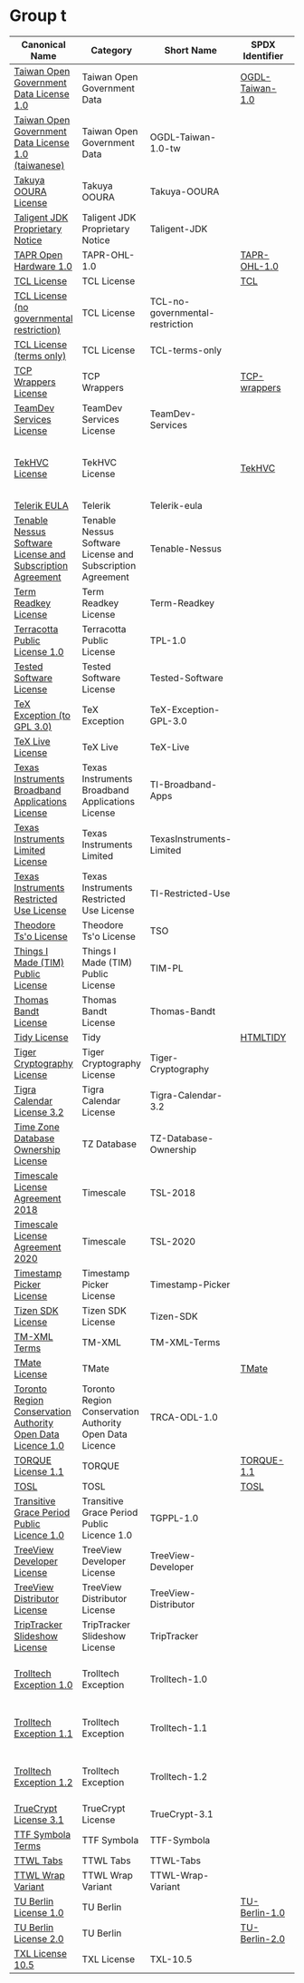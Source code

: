 # Group t

|Canonical Name|Category|Short Name|SPDX Identifier|OSI|ScanCode|Matched ScanCode|Type|
| --- | --- | --- | --- | --- | --- | --- | --- |
|[Taiwan Open Government Data License 1.0](src/main/resources/[t]/[ta]/Taiwan-Open-Government-Data-License-1.0.yaml)|Taiwan Open Government Data| |[OGDL-Taiwan-1.0](https://spdx.org/licenses/preview/OGDL-Taiwan-1.0.html)| | [ogdl-taiwan-1.0](https://github.com/nexB/scancode-toolkit/blob/develop/src/licensedcode/data/licenses/ogdl-taiwan-1.0.LICENSE) | |terms|
|[Taiwan Open Government Data License 1.0 (taiwanese)](src/main/resources/[t]/[ta]/Taiwan-Open-Government-Data-License-1.0-(taiwanese).yaml)|Taiwan Open Government Data|OGDL-Taiwan-1.0-tw| | | | |terms|
|[Takuya OOURA License](src/main/resources/[t]/[ta]/Takuya-OOURA-License.yaml)|Takuya OOURA|Takuya-OOURA| | | [takuya-ooura](https://github.com/nexB/scancode-toolkit/blob/develop/src/licensedcode/data/licenses/takuya-ooura.LICENSE) | [takuya-ooura](https://github.com/nexB/scancode-toolkit/blob/develop/src/licensedcode/data/licenses/takuya-ooura.LICENSE) |terms|
|[Taligent JDK Proprietary Notice](src/main/resources/[t]/[ta]/Taligent-JDK-Proprietary-Notice.yaml)|Taligent JDK Proprietary Notice|Taligent-JDK| | | [taligent-jdk](https://github.com/nexB/scancode-toolkit/blob/develop/src/licensedcode/data/licenses/taligent-jdk.LICENSE) | [taligent-jdk](https://github.com/nexB/scancode-toolkit/blob/develop/src/licensedcode/data/licenses/taligent-jdk.LICENSE) |terms|
|[TAPR Open Hardware 1.0](src/main/resources/[t]/[ta]/TAPR-Open-Hardware-1.0.yaml)|TAPR-OHL-1.0| |[TAPR-OHL-1.0](https://spdx.org/licenses/preview/TAPR-OHL-1.0.html)| | [tapr-ohl-1.0](https://github.com/nexB/scancode-toolkit/blob/develop/src/licensedcode/data/licenses/tapr-ohl-1.0.LICENSE) | [tapr-ohl-1.0](https://github.com/nexB/scancode-toolkit/blob/develop/src/licensedcode/data/licenses/tapr-ohl-1.0.LICENSE) |terms|
|[TCL License](src/main/resources/[t]/[tc]/TCL-License.yaml)|TCL License| |[TCL](https://spdx.org/licenses/preview/TCL.html)| | [tcl](https://github.com/nexB/scancode-toolkit/blob/develop/src/licensedcode/data/licenses/tcl.LICENSE) | [tcl](https://github.com/nexB/scancode-toolkit/blob/develop/src/licensedcode/data/licenses/tcl.LICENSE) |terms|
|[TCL License (no governmental restriction)](src/main/resources/[t]/[tc]/TCL-License-(no-governmental-restriction).yaml)|TCL License|TCL-no-governmental-restriction| | | | [tcl](https://github.com/nexB/scancode-toolkit/blob/develop/src/licensedcode/data/licenses/tcl.LICENSE) |terms|
|[TCL License (terms only)](src/main/resources/[t]/[tc]/TCL-License-(terms-only).yaml)|TCL License|TCL-terms-only| | | [newlib-historical](https://github.com/nexB/scancode-toolkit/blob/develop/src/licensedcode/data/licenses/newlib-historical.LICENSE) | [newlib-historical](https://github.com/nexB/scancode-toolkit/blob/develop/src/licensedcode/data/licenses/newlib-historical.LICENSE) |terms|
|[TCP Wrappers License](src/main/resources/[t]/[tc]/TCP-Wrappers-License.yaml)|TCP Wrappers| |[TCP-wrappers](https://spdx.org/licenses/preview/TCP-wrappers.html)| | [tcp-wrappers](https://github.com/nexB/scancode-toolkit/blob/develop/src/licensedcode/data/licenses/tcp-wrappers.LICENSE) | [tcp-wrappers](https://github.com/nexB/scancode-toolkit/blob/develop/src/licensedcode/data/licenses/tcp-wrappers.LICENSE) |terms|
|[TeamDev Services License](src/main/resources/[t]/[te]/TeamDev-Services-License.yaml)|TeamDev Services License|TeamDev-Services| | | [teamdev-services](https://github.com/nexB/scancode-toolkit/blob/develop/src/licensedcode/data/licenses/teamdev-services.LICENSE) | [teamdev-services](https://github.com/nexB/scancode-toolkit/blob/develop/src/licensedcode/data/licenses/teamdev-services.LICENSE) |terms|
|[TekHVC License](src/main/resources/[t]/[te]/TekHVC-License.yaml)|TekHVC License| |[TekHVC](https://spdx.org/licenses/preview/TekHVC.html)| | | [boost-original](https://github.com/nexB/scancode-toolkit/blob/develop/src/licensedcode/data/licenses/boost-original.LICENSE), [historical](https://github.com/nexB/scancode-toolkit/blob/develop/src/licensedcode/data/licenses/historical.LICENSE), [pngsuite](https://github.com/nexB/scancode-toolkit/blob/develop/src/licensedcode/data/licenses/pngsuite.LICENSE), [unknown](https://github.com/nexB/scancode-toolkit/blob/develop/src/licensedcode/data/licenses/unknown.LICENSE) |terms|
|[Telerik EULA](src/main/resources/[t]/[te]/Telerik-EULA.yaml)|Telerik|Telerik-eula| | | [telerik-eula](https://github.com/nexB/scancode-toolkit/blob/develop/src/licensedcode/data/licenses/telerik-eula.LICENSE) | |terms|
|[Tenable Nessus Software License and Subscription Agreement](src/main/resources/[t]/[te]/Tenable-Nessus-Software-License-and-Subscription-Agreement.yaml)|Tenable Nessus Software License and Subscription Agreement|Tenable-Nessus| | | [tenable-nessus](https://github.com/nexB/scancode-toolkit/blob/develop/src/licensedcode/data/licenses/tenable-nessus.LICENSE) | [tenable-nessus](https://github.com/nexB/scancode-toolkit/blob/develop/src/licensedcode/data/licenses/tenable-nessus.LICENSE) |terms|
|[Term Readkey License](src/main/resources/[t]/[te]/Term-Readkey-License.yaml)|Term Readkey License|Term-Readkey| | | [term-readkey](https://github.com/nexB/scancode-toolkit/blob/develop/src/licensedcode/data/licenses/term-readkey.LICENSE) | [term-readkey](https://github.com/nexB/scancode-toolkit/blob/develop/src/licensedcode/data/licenses/term-readkey.LICENSE) |terms|
|[Terracotta Public License 1.0](src/main/resources/[t]/[te]/Terracotta-Public-License-1.0.yaml)|Terracotta Public License|TPL-1.0| | | [tpl-1.0](https://github.com/nexB/scancode-toolkit/blob/develop/src/licensedcode/data/licenses/tpl-1.0.LICENSE) | |terms|
|[Tested Software License](src/main/resources/[t]/[te]/Tested-Software-License.yaml)|Tested Software License|Tested-Software| | | [tested-software](https://github.com/nexB/scancode-toolkit/blob/develop/src/licensedcode/data/licenses/tested-software.LICENSE) | [tested-software](https://github.com/nexB/scancode-toolkit/blob/develop/src/licensedcode/data/licenses/tested-software.LICENSE) |terms|
|[TeX Exception (to GPL 3.0)](src/main/resources/[t]/[te]/TeX-Exception-(to-GPL-3.0).yaml)|TeX Exception|TeX-Exception-GPL-3.0| | | [tex-exception](https://github.com/nexB/scancode-toolkit/blob/develop/src/licensedcode/data/licenses/tex-exception.LICENSE) | |exception|
|[TeX Live License](src/main/resources/[t]/[te]/TeX-Live-License.yaml)|TeX Live|TeX-Live| | | [tex-live](https://github.com/nexB/scancode-toolkit/blob/develop/src/licensedcode/data/licenses/tex-live.LICENSE) | |terms|
|[Texas Instruments Broadband Applications License](src/main/resources/[t]/[te]/Texas-Instruments-Broadband-Applications-License.yaml)|Texas Instruments Broadband Applications License|TI-Broadband-Apps| | | [ti-broadband-apps](https://github.com/nexB/scancode-toolkit/blob/develop/src/licensedcode/data/licenses/ti-broadband-apps.LICENSE) | [ti-broadband-apps](https://github.com/nexB/scancode-toolkit/blob/develop/src/licensedcode/data/licenses/ti-broadband-apps.LICENSE) |terms|
|[Texas Instruments Limited License](src/main/resources/[t]/[te]/Texas-Instruments-Limited-License.yaml)|Texas Instruments Limited|TexasInstruments-Limited| | | | [bsd-source-code](https://github.com/nexB/scancode-toolkit/blob/develop/src/licensedcode/data/licenses/bsd-source-code.LICENSE), [unknown](https://github.com/nexB/scancode-toolkit/blob/develop/src/licensedcode/data/licenses/unknown.LICENSE) |terms|
|[Texas Instruments Restricted Use License](src/main/resources/[t]/[te]/Texas-Instruments-Restricted-Use-License.yaml)|Texas Instruments Restricted Use License|TI-Restricted-Use| | | [ti-restricted](https://github.com/nexB/scancode-toolkit/blob/develop/src/licensedcode/data/licenses/ti-restricted.LICENSE) | [ti-restricted](https://github.com/nexB/scancode-toolkit/blob/develop/src/licensedcode/data/licenses/ti-restricted.LICENSE) |terms|
|[Theodore Ts'o License](src/main/resources/[t]/[th]/Theodore-Ts'o-License.yaml)|Theodore Ts'o License|TSO| | | [tso-license](https://github.com/nexB/scancode-toolkit/blob/develop/src/licensedcode/data/licenses/tso-license.LICENSE) | [tso-license](https://github.com/nexB/scancode-toolkit/blob/develop/src/licensedcode/data/licenses/tso-license.LICENSE) |terms|
|[Things I Made (TIM) Public License](src/main/resources/[t]/[th]/Things-I-Made-(TIM)-Public-License.yaml)|Things I Made (TIM) Public License|TIM-PL| | | [things-i-made-public-license](https://github.com/nexB/scancode-toolkit/blob/develop/src/licensedcode/data/licenses/things-i-made-public-license.LICENSE) | [things-i-made-public-license](https://github.com/nexB/scancode-toolkit/blob/develop/src/licensedcode/data/licenses/things-i-made-public-license.LICENSE) |terms|
|[Thomas Bandt License](src/main/resources/[t]/[th]/Thomas-Bandt-License.yaml)|Thomas Bandt License|Thomas-Bandt| | | [thomas-bandt](https://github.com/nexB/scancode-toolkit/blob/develop/src/licensedcode/data/licenses/thomas-bandt.LICENSE) | [thomas-bandt](https://github.com/nexB/scancode-toolkit/blob/develop/src/licensedcode/data/licenses/thomas-bandt.LICENSE) |terms|
|[Tidy License](src/main/resources/[t]/[ti]/Tidy-License.yaml)|Tidy| |[HTMLTIDY](https://spdx.org/licenses/preview/HTMLTIDY.html)| | [tidy](https://github.com/nexB/scancode-toolkit/blob/develop/src/licensedcode/data/licenses/tidy.LICENSE) | |terms|
|[Tiger Cryptography License](src/main/resources/[t]/[ti]/Tiger-Cryptography-License.yaml)|Tiger Cryptography License|Tiger-Cryptography| | | [tiger-crypto](https://github.com/nexB/scancode-toolkit/blob/develop/src/licensedcode/data/licenses/tiger-crypto.LICENSE) | [tiger-crypto](https://github.com/nexB/scancode-toolkit/blob/develop/src/licensedcode/data/licenses/tiger-crypto.LICENSE) |terms|
|[Tigra Calendar License 3.2](src/main/resources/[t]/[ti]/Tigra-Calendar-License-3.2.yaml)|Tigra Calendar License|Tigra-Calendar-3.2| | | [tigra-calendar-3.2](https://github.com/nexB/scancode-toolkit/blob/develop/src/licensedcode/data/licenses/tigra-calendar-3.2.LICENSE) | [tigra-calendar-3.2](https://github.com/nexB/scancode-toolkit/blob/develop/src/licensedcode/data/licenses/tigra-calendar-3.2.LICENSE) |terms|
|[Time Zone Database Ownership License](src/main/resources/[t]/[ti]/Time-Zone-Database-Ownership-License.yaml)|TZ Database|TZ-Database-Ownership| | | | |terms|
|[Timescale License Agreement 2018](src/main/resources/[t]/[ti]/Timescale-License-Agreement-2018.yaml)|Timescale|TSL-2018| | | [tsl-2018](https://github.com/nexB/scancode-toolkit/blob/develop/src/licensedcode/data/licenses/tsl-2018.LICENSE) | |terms|
|[Timescale License Agreement 2020](src/main/resources/[t]/[ti]/Timescale-License-Agreement-2020.yaml)|Timescale|TSL-2020| | | [tsl-2020](https://github.com/nexB/scancode-toolkit/blob/develop/src/licensedcode/data/licenses/tsl-2020.LICENSE) | |terms|
|[Timestamp Picker License](src/main/resources/[t]/[ti]/Timestamp-Picker-License.yaml)|Timestamp Picker License|Timestamp-Picker| | | [timestamp-picker](https://github.com/nexB/scancode-toolkit/blob/develop/src/licensedcode/data/licenses/timestamp-picker.LICENSE) | [timestamp-picker](https://github.com/nexB/scancode-toolkit/blob/develop/src/licensedcode/data/licenses/timestamp-picker.LICENSE) |terms|
|[Tizen SDK License](src/main/resources/[t]/[ti]/Tizen-SDK-License.yaml)|Tizen SDK License|Tizen-SDK| | | [tizen-sdk](https://github.com/nexB/scancode-toolkit/blob/develop/src/licensedcode/data/licenses/tizen-sdk.LICENSE) | [tizen-sdk](https://github.com/nexB/scancode-toolkit/blob/develop/src/licensedcode/data/licenses/tizen-sdk.LICENSE) |terms|
|[TM-XML Terms](src/main/resources/[t]/[tm]/TM-XML-Terms.yaml)|TM-XML|TM-XML-Terms| | | | |terms|
|[TMate License](src/main/resources/[t]/[tm]/TMate-License.yaml)|TMate| |[TMate](https://spdx.org/licenses/preview/TMate.html)| | [tmate](https://github.com/nexB/scancode-toolkit/blob/develop/src/licensedcode/data/licenses/tmate.LICENSE) | [tmate](https://github.com/nexB/scancode-toolkit/blob/develop/src/licensedcode/data/licenses/tmate.LICENSE) |terms|
|[Toronto Region Conservation Authority Open Data Licence 1.0](src/main/resources/[t]/[to]/Toronto-Region-Conservation-Authority-Open-Data-Licence-1.0.yaml)|Toronto Region Conservation Authority Open Data Licence|TRCA-ODL-1.0| | | [trca-odl-1.0](https://github.com/nexB/scancode-toolkit/blob/develop/src/licensedcode/data/licenses/trca-odl-1.0.LICENSE) | [trca-odl-1.0](https://github.com/nexB/scancode-toolkit/blob/develop/src/licensedcode/data/licenses/trca-odl-1.0.LICENSE) |terms|
|[TORQUE License 1.1](src/main/resources/[t]/[to]/TORQUE-License-1.1.yaml)|TORQUE| |[TORQUE-1.1](https://spdx.org/licenses/preview/TORQUE-1.1.html)| | [torque-1.1](https://github.com/nexB/scancode-toolkit/blob/develop/src/licensedcode/data/licenses/torque-1.1.LICENSE) | [torque-1.1](https://github.com/nexB/scancode-toolkit/blob/develop/src/licensedcode/data/licenses/torque-1.1.LICENSE) |terms|
|[TOSL](src/main/resources/[t]/[to]/TOSL.yaml)|TOSL| |[TOSL](https://spdx.org/licenses/preview/TOSL.html)| | [tosl](https://github.com/nexB/scancode-toolkit/blob/develop/src/licensedcode/data/licenses/tosl.LICENSE) | [tosl](https://github.com/nexB/scancode-toolkit/blob/develop/src/licensedcode/data/licenses/tosl.LICENSE) |terms|
|[Transitive Grace Period Public Licence 1.0](src/main/resources/[t]/[tr]/Transitive-Grace-Period-Public-Licence-1.0.yaml)|Transitive Grace Period Public Licence 1.0|TGPPL-1.0| | | [tgppl-1.0](https://github.com/nexB/scancode-toolkit/blob/develop/src/licensedcode/data/licenses/tgppl-1.0.LICENSE) | [tgppl-1.0](https://github.com/nexB/scancode-toolkit/blob/develop/src/licensedcode/data/licenses/tgppl-1.0.LICENSE) |terms|
|[TreeView Developer License](src/main/resources/[t]/[tr]/TreeView-Developer-License.yaml)|TreeView Developer License|TreeView-Developer| | | [treeview-developer](https://github.com/nexB/scancode-toolkit/blob/develop/src/licensedcode/data/licenses/treeview-developer.LICENSE) | [treeview-developer](https://github.com/nexB/scancode-toolkit/blob/develop/src/licensedcode/data/licenses/treeview-developer.LICENSE) |terms|
|[TreeView Distributor License](src/main/resources/[t]/[tr]/TreeView-Distributor-License.yaml)|TreeView Distributor License|TreeView-Distributor| | | [treeview-distributor](https://github.com/nexB/scancode-toolkit/blob/develop/src/licensedcode/data/licenses/treeview-distributor.LICENSE) | [treeview-distributor](https://github.com/nexB/scancode-toolkit/blob/develop/src/licensedcode/data/licenses/treeview-distributor.LICENSE) |terms|
|[TripTracker Slideshow License](src/main/resources/[t]/[tr]/TripTracker-Slideshow-License.yaml)|TripTracker Slideshow License|TripTracker| | | [triptracker](https://github.com/nexB/scancode-toolkit/blob/develop/src/licensedcode/data/licenses/triptracker.LICENSE) | [triptracker](https://github.com/nexB/scancode-toolkit/blob/develop/src/licensedcode/data/licenses/triptracker.LICENSE) |terms|
|[Trolltech Exception 1.0](src/main/resources/[t]/[tr]/Trolltech-Exception-1.0.yaml)|Trolltech Exception|Trolltech-1.0| | | [trolltech-gpl-exception-1.0](https://github.com/nexB/scancode-toolkit/blob/develop/src/licensedcode/data/licenses/trolltech-gpl-exception-1.0.LICENSE) | |exception|
|[Trolltech Exception 1.1](src/main/resources/[t]/[tr]/Trolltech-Exception-1.1.yaml)|Trolltech Exception|Trolltech-1.1| | | [trolltech-gpl-exception-1.1](https://github.com/nexB/scancode-toolkit/blob/develop/src/licensedcode/data/licenses/trolltech-gpl-exception-1.1.LICENSE) | |excpetion|
|[Trolltech Exception 1.2](src/main/resources/[t]/[tr]/Trolltech-Exception-1.2.yaml)|Trolltech Exception|Trolltech-1.2| | | [trolltech-gpl-exception-1.2](https://github.com/nexB/scancode-toolkit/blob/develop/src/licensedcode/data/licenses/trolltech-gpl-exception-1.2.LICENSE) | |exception|
|[TrueCrypt License 3.1](src/main/resources/[t]/[tr]/TrueCrypt-License-3.1.yaml)|TrueCrypt License|TrueCrypt-3.1| | | [truecrypt-3.1](https://github.com/nexB/scancode-toolkit/blob/develop/src/licensedcode/data/licenses/truecrypt-3.1.LICENSE) | |terms|
|[TTF Symbola Terms](src/main/resources/[t]/[tt]/TTF-Symbola-Terms.yaml)|TTF Symbola|TTF-Symbola| | | | |terms|
|[TTWL Tabs](src/main/resources/[t]/[tt]/TTWL-Tabs.yaml)|TTWL Tabs|TTWL-Tabs| | | | |terms|
|[TTWL Wrap Variant](src/main/resources/[t]/[tt]/TTWL-Wrap-Variant.yaml)|TTWL Wrap Variant|TTWL-Wrap-Variant| | | | |terms|
|[TU Berlin License 1.0](src/main/resources/[t]/[tu]/TU-Berlin-License-1.0.yaml)|TU Berlin| |[TU-Berlin-1.0](https://spdx.org/licenses/preview/TU-Berlin-1.0.html)| | [tu-berlin](https://github.com/nexB/scancode-toolkit/blob/develop/src/licensedcode/data/licenses/tu-berlin.LICENSE) | [tu-berlin](https://github.com/nexB/scancode-toolkit/blob/develop/src/licensedcode/data/licenses/tu-berlin.LICENSE) |terms|
|[TU Berlin License 2.0](src/main/resources/[t]/[tu]/TU-Berlin-License-2.0.yaml)|TU Berlin| |[TU-Berlin-2.0](https://spdx.org/licenses/preview/TU-Berlin-2.0.html)| | [tu-berlin-2.0](https://github.com/nexB/scancode-toolkit/blob/develop/src/licensedcode/data/licenses/tu-berlin-2.0.LICENSE) | [tu-berlin-2.0](https://github.com/nexB/scancode-toolkit/blob/develop/src/licensedcode/data/licenses/tu-berlin-2.0.LICENSE) |terms|
|[TXL License 10.5](src/main/resources/[t]/[tx]/TXL-License-10.5.yaml)|TXL License|TXL-10.5| | | [txl-10.5](https://github.com/nexB/scancode-toolkit/blob/develop/src/licensedcode/data/licenses/txl-10.5.LICENSE) | [txl-10.5](https://github.com/nexB/scancode-toolkit/blob/develop/src/licensedcode/data/licenses/txl-10.5.LICENSE) |terms|
